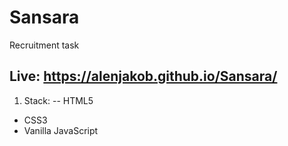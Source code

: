 # Sansara
Recruitment task

## Live: https://alenjakob.github.io/Sansara/

1. Stack:
-- HTML5
- CSS3
- Vanilla JavaScript

